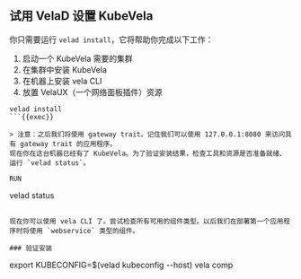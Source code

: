 ## 试用 VelaD 设置 KubeVela

你只需要运行 `velad install`，它将帮助你完成以下工作：

1. 启动一个 KubeVela 需要的集群
2. 在集群中安装 KubeVela
3. 在机器上安装 vela CLI
4. 放置 VelaUX（一个网络面板插件）资源

```shell
velad install
```{{exec}}

> 注意：之后我们将使用 gateway trait。记住我们可以使用 127.0.0.1:8080 来访问具有 gateway trait 的应用程序。
现在你在这台机器已经有了 KubeVela。为了验证安装结果，检查工具和资源是否准备就绪、
运行 `velad status`。

RUN 
```
velad status
```{{exec}}

现在你可以使用 vela CLI 了。尝试检查所有可用的组件类型。以后我们在部署第一个应用程序时将使用 `webservice` 类型的组件。

### 验证安装

```
export KUBECONFIG=$(velad kubeconfig --host)
vela comp
```{{exec}}
